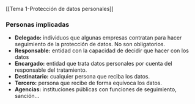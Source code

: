 [[Tema 1-Protección de datos personales]]

### Personas implicadas
+ **Delegado:** individuos que algunas empresas contratan para hacer seguimiento de la protección de datos. No son obligatorios.
+ **Responsable:** entidad con la capacidad de decidir que hacer con los datos 
+ **Encargado:** entidad que trata datos personales por cuenta del responsable del tratamiento.
+ **Destinatario:** cualquier persona que reciba los datos.
+ **Tercero:** persona que recibe de forma equívoca los datos.
+ **Agencias:** instituciones públicas con funciones de seguimiento, sanción... 